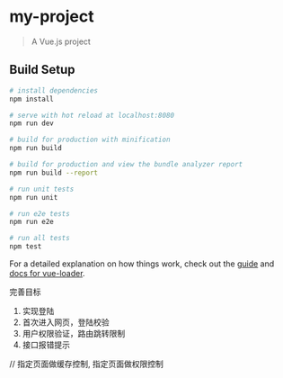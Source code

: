 # my-project

> A Vue.js project

## Build Setup

``` bash
# install dependencies
npm install

# serve with hot reload at localhost:8080
npm run dev

# build for production with minification
npm run build

# build for production and view the bundle analyzer report
npm run build --report

# run unit tests
npm run unit

# run e2e tests
npm run e2e

# run all tests
npm test
```

For a detailed explanation on how things work, check out the [guide](http://vuejs-templates.github.io/webpack/) and [docs for vue-loader](http://vuejs.github.io/vue-loader).

完善目标
1. 实现登陆
2. 首次进入网页，登陆校验
3. 用户权限验证，路由跳转限制
4. 接口报错提示

// 指定页面做缓存控制, 指定页面做权限控制

